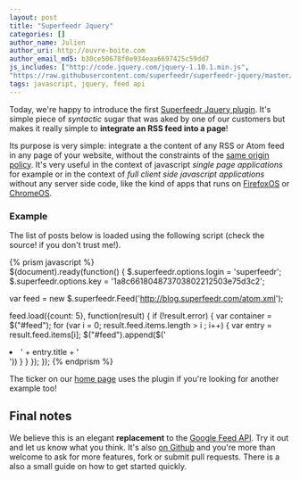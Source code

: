 ```yaml
---
layout: post
title: "Superfeedr Jquery"
categories: []
author_name: Julien
author_uri: http://ouvre-boite.com
author_email_md5: b30ce50678f0e934eaa6697425c59dd7
js_includes: ["http://code.jquery.com/jquery-1.10.1.min.js",
"https://raw.githubusercontent.com/superfeedr/superfeedr-jquery/master/superfeedr.jquery.js"]
tags: javascript, jquery, feed api
---
```


Today, we're happy to introduce the first [Superfeedr Jquery plugin](http://plugins.jquery.com/superfeedr/). It's simple piece of *syntactic* sugar that was aked by one of our customers but makes it really simple to **integrate an RSS feed into a page**!

Its purpose is very simple: integrate a the content of any RSS or Atom feed in any page of your website, without the constraints of the [same origin policy](https://en.wikipedia.org/wiki/Same_origin_policy). It's very useful in the context of javascript *single page applications* for example or in the context of *full client side javascript applications* without any server side code, like the kind of apps that runs on [FirefoxOS](http://www.mozilla.org/en-US/firefox/os/) or [ChromeOS](http://www.chromium.org/chromium-os).

### Example

The list of posts below is loaded using the following script (check the source! if you don't trust me!).

<ul id="feed">
</ul>

{% prism javascript %}  
$(document).ready(function() {
  $.superfeedr.options.login = 'superfeedr';
  $.superfeedr.options.key = '1a8c661804873703802212503e75d3c2';

  var feed = new $.superfeedr.Feed('http://blog.superfeedr.com/atom.xml');

  feed.load({count: 5}, function(result) {
    if (!result.error) {
      var container = $("#feed");
      for (var i = 0; result.feed.items.length > i ; i++) {
        var entry = result.feed.items[i];
        $("#feed").append($('<li>' + entry.title + '</li>'))
      }
    }
  });
});
{% endprism %}

<script type="text/javascript">
$(document).ready(function() {
  $.superfeedr.options.login = 'superfeedr';
  $.superfeedr.options.key = '1a8c661804873703802212503e75d3c2';

  var feed = new $.superfeedr.Feed('http://blog.superfeedr.com/atom.xml');

  feed.load({count: 5}, function(result) {
    if (!result.error) {
      var container = $("#feed");
      for (var i = 0; result.feed.items.length > i ; i++) {
        var entry = result.feed.items[i];
        $("#feed").append($('<li>' + entry.title + '</li>'))
      }
    }
  });
});
</script>

The ticker on our [home page](http://superfeedr.com) uses the plugin if you're looking for another example too!

## Final notes

We believe this is an elegant **replacement** to the [Google Feed API](https://developers.google.com/feed/). Try it out and let us know what you think. It's also [on Github](https://github.com/superfeedr/superfeedr-jquery) and you're more than welcome to ask for more features, fork or submit pull requests. There is a also a small guide on how to get started quickly.
